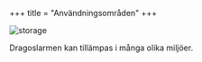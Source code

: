 +++
title = "Användningsområden"
+++

![storage](/carousel/larm3.jpg)

Dragoslarmen kan tillämpas i många olika miljöer.
